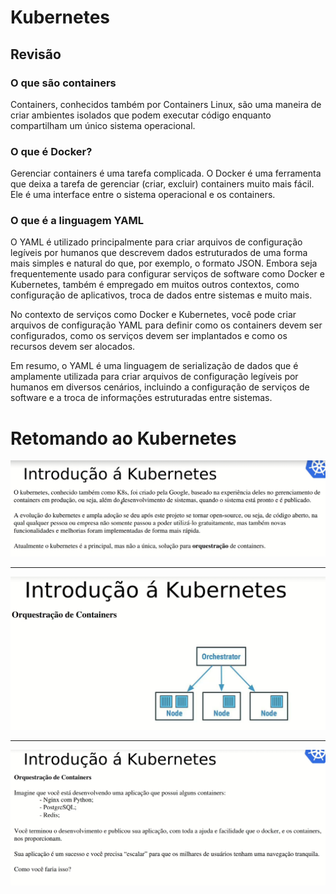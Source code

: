 # Kubernetes

## Revisão

### O que são containers

Containers, conhecidos também por Containers Linux, são uma maneira de criar ambientes isolados que podem executar código
enquanto compartilham um único sistema operacional.

### O que é Docker?

Gerenciar containers é uma tarefa complicada. O Docker é uma ferramenta que deixa a tarefa de gerenciar (criar, excluir) containers muito mais fácil.
Ele é uma interface entre o sistema operacional e os containers. 

### O que é a linguagem YAML

O YAML é utilizado principalmente para criar arquivos de configuração legíveis por humanos que descrevem dados estruturados de uma forma mais simples e natural do que, por exemplo, o formato JSON. Embora seja frequentemente usado para configurar serviços de software como Docker e Kubernetes, também é empregado em muitos outros contextos, como configuração de aplicativos, troca de dados entre sistemas e muito mais.

No contexto de serviços como Docker e Kubernetes, você pode criar arquivos de configuração YAML para definir como os containers devem ser configurados, como os serviços devem ser implantados e como os recursos devem ser alocados.

Em resumo, o YAML é uma linguagem de serialização de dados que é amplamente utilizada para criar arquivos de configuração legíveis por humanos em diversos cenários, incluindo a configuração de serviços de software e a troca de informações estruturadas entre sistemas.

# Retomando ao Kubernetes

![O que é o Kubernetes](images/image1.png 'O que é o Kubernetes')

---

![O que é o Kubernetes](images/image2.png 'O que é o Kubernetes')

---

![O que é o Kubernetes](images/image3.png 'O que é o Kubernetes')
